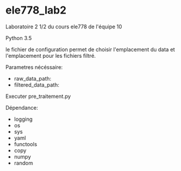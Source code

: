 # ele778_lab2
Laboratoire 2 1/2 du cours ele778 de l'équipe 10

Python 3.5

le fichier de configuration permet de choisir l'emplacement du data et l'emplacement pour les fichiers filtré.

Parametres nécéssaire:
- raw_data_path:
- filtered_data_path:

Executer pre_traitement.py

Dépendance:
- logging
- os
- sys
- yaml
- functools
- copy
- numpy
- random
